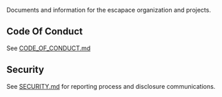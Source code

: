 Documents and information for the escapace organization and projects.

## Code Of Conduct

See [CODE_OF_CONDUCT.md](CODE_OF_CONDUCT.md)

## Security

See [SECURITY.md](./SECURITY.md) for reporting process and disclosure communications.
